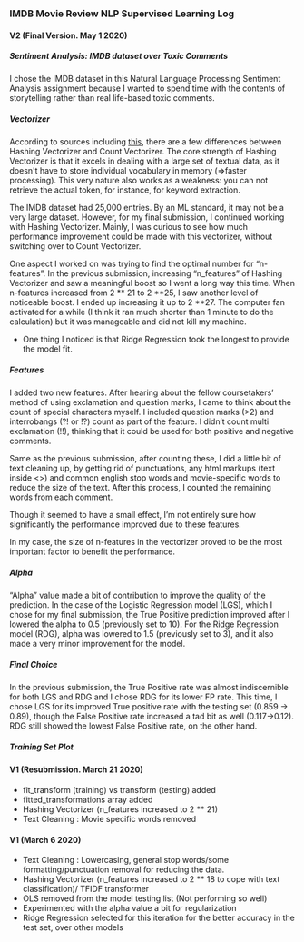 ### IMDB Movie Review NLP Supervised Learning Log

#### V2 (Final Version. May 1 2020)

##### Sentiment Analysis: IMDB dataset over Toxic Comments
I chose the IMDB dataset in this Natural Language Processing Sentiment Analysis assignment because I wanted to spend time with the contents of storytelling rather than real life-based toxic comments.  

#####  Vectorizer
According to sources including [this](https://kavita-ganesan.com/hashingvectorizer-vs-countvectorizer/#.XquCxhNKh26), there are a few differences between Hashing Vectorizer and Count Vectorizer.  The core strength of Hashing Vectorizer is that it excels in dealing with a large set of textual data, as it doesn't have to store individual vocabulary in memory (=>faster processing). This very nature also works as a weakness: you can not retrieve the actual token, for instance, for keyword extraction. 

The IMDB dataset had 25,000 entries. By an ML standard, it may not be a very large dataset. However, for my final submission, I continued working with Hashing Vectorizer. Mainly, I was curious to see how much performance improvement could be made with this vectorizer, without switching over to Count Vectorizer.

One aspect I worked on was trying to find the optimal number for “n-features”. In the previous submission, increasing  “n_features” of Hashing Vectorizer and saw a meaningful boost so I went a long way this time. When n-features increased from 2 ** 21 to 2 **25, I saw another level of noticeable boost. I ended up increasing it up to  2 **27. The computer fan activated for a while (I think it ran much shorter than 1 minute to do the calculation) but it was manageable and did not kill my machine.

* One thing I noticed is that Ridge Regression took the longest to provide the model fit. 

##### Features
I added two new features. After hearing about the fellow coursetakers’ method of using exclamation and question marks, I came to think about the count of special characters myself. I included question marks (>2) and interrobangs (?! or !?) count as part of the feature. I didn’t count multi exclamation (!!), thinking that it could be used for both positive and negative comments. 

Same as the previous submission, after counting these, I did a little bit of text cleaning up, by getting rid of punctuations, any html markups (text inside <>) and common english stop words and movie-specific words to reduce the size of the text. After this process, I counted the remaining words from each comment.

Though it seemed to have a small effect, I’m not entirely sure how significantly the performance improved due to these features.

In my case, the size of n-features in the vectorizer proved to be the most important factor to benefit the performance. 

##### Alpha
“Alpha” value made a bit of contribution to improve the quality of the prediction. In the case of the  Logistic Regression model (LGS), which I chose for my final submission, the True Positive prediction improved after I lowered the alpha to 0.5 (previously set to 10). For the Ridge Regression model (RDG), alpha was lowered to 1.5 (previously set to 3), and it also made a very minor improvement for the model. 

##### Final Choice
In the previous submission, the True Positive rate was almost indiscernible for both LGS and RDG and I chose RDG for its lower FP rate. This time, I chose LGS for its improved True positive rate with the testing set (0.859 -> 0.89), though the False Positive rate increased a tad bit as well (0.117->0.12). RDG still showed the lowest False Positive rate, on the other hand.   

##### Training Set Plot


#### V1 (Resubmission. March 21 2020)
- fit_transform (training) vs transform (testing) added
- fitted_transformations array added
- Hashing Vectorizer (n_features increased to 2 ** 21)
- Text Cleaning : Movie specific words removed

#### V1 (March 6 2020)
- Text Cleaning : Lowercasing, general stop words/some formatting/punctuation removal for reducing the data.
- Hashing Vectorizer (n_features increased to 2 ** 18 to cope with text classification)/ TFIDF transformer 
- OLS removed from the model testing list (Not performing so well)
- Experimented with the alpha value a bit for regularization 
- Ridge Regression selected for this iteration for the better accuracy in the test set, over other models 
